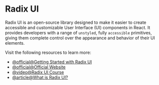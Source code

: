 # Radix UI

Radix UI is an open-source library designed to make it easier to create accessible and customizable User Interface (UI) components in React. It provides developers with a range of `unstyled`, fully `accessible` primitives, giving them complete control over the appearance and behavior of their UI elements.

Visit the following resources to learn more:

- [@official@Getting Started with Radix UI](https://www.radix-ui.com/themes/docs/overview/getting-started)
- [@official@Official Website](https://www.radix-ui.com/)
- [@video@Radix UI Course](https://www.youtube.com/playlist?list=PLlNdnoKwDZdwANQoaakE8-kYMyKFOETlo)
- [@article@What is Radix UI?](https://medium.com/@olivier.trinh/what-is-radix-ui-ff535bbb52d5)
